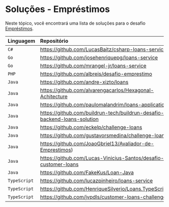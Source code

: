 # Soluções - Empréstimos

Neste tópico, você encontrará uma lista de soluções para o desafio [Empréstimos](PROBLEM.md).

| Linguagem    | Repositório                                                              |
|:-------------|:-------------------------------------------------------------------------|
| `C#`         | https://github.com/LucasBaitz/csharp-loans-service                       |
| `Go`         | https://github.com/josehenriquepg/loans-service                          |
| `Go`         | https://github.com/mrangel-jr/loans-service                              |
| `PHP`        | https://github.com/albreis/desafio-emprestimo                            |
| `Java`       | https://github.com/andre-xizto/loans                                     |
| `Java`       | https://github.com/alvarengacarlos/Hexagonal-Achitecture                 |
| `Java`       | https://github.com/paulomalandrim/loans-application                      |
| `Java`       | https://github.com/buildrun-tech/buildrun-desafio-backend-loans-solution |
| `Java`       | https://github.com/eckelp/challenge-loans                                |
| `Java`       | https://github.com/gustavorsmedina/challenge-loans                       |
| `Java`       | https://github.com/JoaoGbriel13/Avaliador-de-Emprestimos)                |
| `Java`       | https://github.com/Lucas-Vinicius-Santos/desafio--customer-loans         |
| `Java`       | https://github.com/FakeKus/Loan-Java                                     |
| `TypeScript` | https://github.com/lucazpinheiro/loans-service                           |
| `TypeScript` | https://github.com/HenriqueSilverio/Loans.TypeScript                     |
| `TypeScript` | https://github.com/jvpdls/customer-loans-challenge                       |
